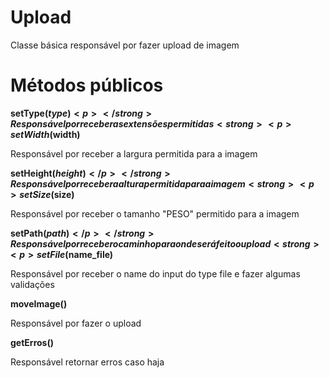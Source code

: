 # Upload
Classe básica responsável por fazer upload de imagem

# Métodos públicos

<strong> <p>setType($type)<p></strong>
Responsável por receber as extensões permitidas
<strong><p>setWidth($width)</p></strong>
Responsável por receber a largura permitida para a imagem
<strong><p>setHeight($height)</p></strong>
Responsável por receber a altura permitida para a imagem
<strong><p>setSize($size)</p></strong>
Responsável por receber o tamanho "PESO" permitido para a imagem
<strong><p>setPath($path)</p></strong>
Responsável por receber o caminho para onde será feito o upload
<strong><p>setFile($name_file)</p></strong>
Responsável por receber o name do input do type file e fazer algumas validações
<strong><p>moveImage()</p></strong>
Responsável por fazer o upload
<strong><p>getErros()</p></strong>
Responsável retornar erros caso haja




